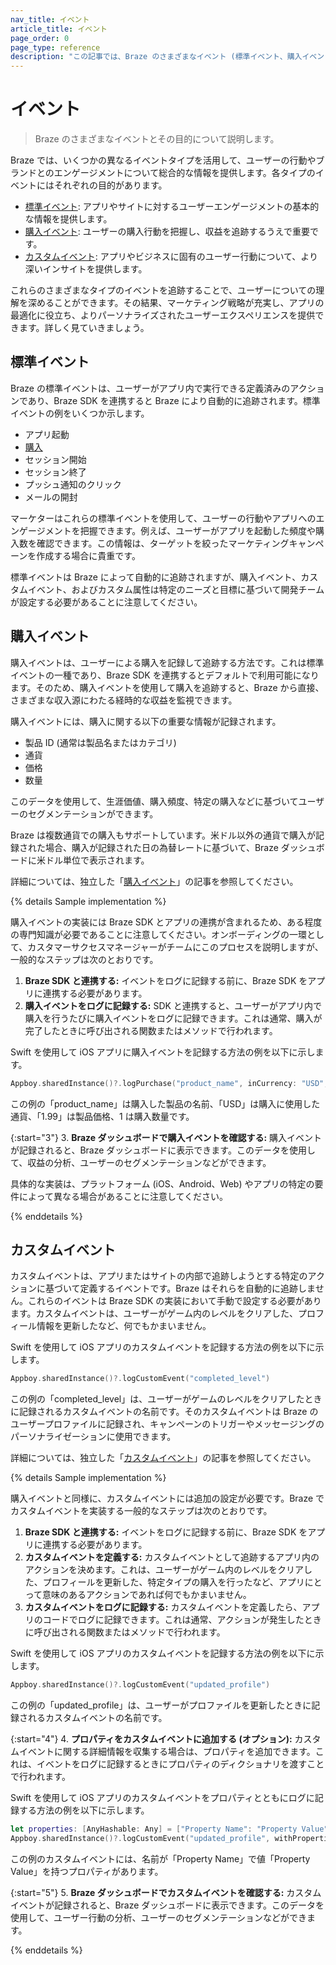 ```yaml
---
nav_title: イベント
article_title: イベント
page_order: 0
page_type: reference
description: "この記事では、Braze のさまざまなイベント (標準イベント、購入イベント、カスタムイベント) とその目的について説明します。"
---
```


# イベント 

> Braze のさまざまなイベントとその目的について説明します。

Braze では、いくつかの異なるイベントタイプを活用して、ユーザーの行動やブランドとのエンゲージメントについて総合的な情報を提供します。各タイプのイベントにはそれぞれの目的があります。

- [標準イベント](#standard-events): アプリやサイトに対するユーザーエンゲージメントの基本的な情報を提供します。
- [購入イベント](#purchase-events): ユーザーの購入行動を把握し、収益を追跡するうえで重要です。 
- [カスタムイベント](#custom-events): アプリやビジネスに固有のユーザー行動について、より深いインサイトを提供します。

これらのさまざまなタイプのイベントを追跡することで、ユーザーについての理解を深めることができます。その結果、マーケティング戦略が充実し、アプリの最適化に役立ち、よりパーソナライズされたユーザーエクスペリエンスを提供できます。詳しく見ていきましょう。

## 標準イベント

Braze の標準イベントは、ユーザーがアプリ内で実行できる定義済みのアクションであり、Braze SDK を連携すると Braze により自動的に追跡されます。標準イベントの例をいくつか示します。

- アプリ起動
- [購入](#purchase-events)
- セッション開始
- セッション終了
- プッシュ通知のクリック
- メールの開封

マーケターはこれらの標準イベントを使用して、ユーザーの行動やアプリへのエンゲージメントを把握できます。例えば、ユーザーがアプリを起動した頻度や購入数を確認できます。この情報は、ターゲットを絞ったマーケティングキャンペーンを作成する場合に貴重です。

標準イベントは Braze によって自動的に追跡されますが、購入イベント、カスタムイベント、およびカスタム属性は特定のニーズと目標に基づいて開発チームが設定する必要があることに注意してください。

## 購入イベント

購入イベントは、ユーザーによる購入を記録して追跡する方法です。これは標準イベントの一種であり、Braze SDK を連携するとデフォルトで利用可能になります。そのため、購入イベントを使用して購入を追跡すると、Braze から直接、さまざまな収入源にわたる経時的な収益を監視できます。

購入イベントには、購入に関する以下の重要な情報が記録されます。

- 製品 ID (通常は製品名またはカテゴリ)
- 通貨
- 価格
- 数量

このデータを使用して、生涯価値、購入頻度、特定の購入などに基づいてユーザーのセグメンテーションができます。

Braze は複数通貨での購入もサポートしています。米ドル以外の通貨で購入が記録された場合、購入が記録された日の為替レートに基づいて、Braze ダッシュボードに米ドル単位で表示されます。

詳細については、独立した「[購入イベント]({{site.baseurl}}/user_guide/data_and_analytics/custom_data/purchase_events/)」の記事を参照してください。

{% details Sample implementation %}

購入イベントの実装には Braze SDK とアプリの連携が含まれるため、ある程度の専門知識が必要であることに注意してください。オンボーディングの一環として、カスタマーサクセスマネージャーがチームにこのプロセスを説明しますが、一般的なステップは次のとおりです。

1. **Braze SDK と連携する:** イベントをログに記録する前に、Braze SDK をアプリに連携する必要があります。
2. **購入イベントをログに記録する:** SDK と連携すると、ユーザーがアプリ内で購入を行うたびに購入イベントをログに記録できます。これは通常、購入が完了したときに呼び出される関数またはメソッドで行われます。

Swift を使用して iOS アプリに購入イベントを記録する方法の例を以下に示します。

```swift
Appboy.sharedInstance()?.logPurchase("product_name", inCurrency: "USD", atPrice: NSDecimalNumber(string: "1.99"), withQuantity: 1)
```

この例の「product\_name」は購入した製品の名前、「USD」は購入に使用した通貨、「1.99」は製品価格、1 は購入数量です。

{:start="3"}
3. **Braze ダッシュボードで購入イベントを確認する:** 購入イベントが記録されると、Braze ダッシュボードに表示できます。このデータを使用して、収益の分析、ユーザーのセグメンテーションなどができます。

具体的な実装は、プラットフォーム (iOS、Android、Web) やアプリの特定の要件によって異なる場合があることに注意してください。 

{% enddetails %}

## カスタムイベント

カスタムイベントは、アプリまたはサイトの内部で追跡しようとする特定のアクションに基づいて定義するイベントです。Braze はそれらを自動的に追跡しません。これらのイベントは Braze SDK の実装において手動で設定する必要があります。カスタムイベントは、ユーザーがゲーム内のレベルをクリアした、プロフィール情報を更新したなど、何でもかまいません。

Swift を使用して iOS アプリのカスタムイベントを記録する方法の例を以下に示します。

```swift
Appboy.sharedInstance()?.logCustomEvent("completed_level")
```

この例の「completed\_level」は、ユーザーがゲームのレベルをクリアしたときに記録されるカスタムイベントの名前です。そのカスタムイベントは Braze のユーザープロファイルに記録され、キャンペーンのトリガーやメッセージングのパーソナライゼーションに使用できます。

詳細については、独立した「[カスタムイベント]({{site.baseurl}}/user_guide/data_and_analytics/custom_data/custom_events/)」の記事を参照してください。

{% details Sample implementation %}

購入イベントと同様に、カスタムイベントには追加の設定が必要です。Braze でカスタムイベントを実装する一般的なステップは次のとおりです。

1. **Braze SDK と連携する:** イベントをログに記録する前に、Braze SDK をアプリに連携する必要があります。
2. **カスタムイベントを定義する:** カスタムイベントとして追跡するアプリ内のアクションを決めます。これは、ユーザーがゲーム内のレベルをクリアした、プロフィールを更新した、特定タイプの購入を行ったなど、アプリにとって意味のあるアクションであれば何でもかまいません。
3. **カスタムイベントをログに記録する:** カスタムイベントを定義したら、アプリのコードでログに記録できます。これは通常、アクションが発生したときに呼び出される関数またはメソッドで行われます。

Swift を使用して iOS アプリのカスタムイベントを記録する方法の例を以下に示します。

```swift
Appboy.sharedInstance()?.logCustomEvent("updated_profile")
```

この例の「updated\_profile」は、ユーザーがプロファイルを更新したときに記録されるカスタムイベントの名前です。

{:start="4"}
4. **プロパティをカスタムイベントに追加する (オプション):** カスタムイベントに関する詳細情報を収集する場合は、プロパティを追加できます。これは、イベントをログに記録するときにプロパティのディクショナリを渡すことで行われます。

Swift を使用して iOS アプリのカスタムイベントをプロパティとともにログに記録する方法の例を以下に示します。

```swift
let properties: [AnyHashable: Any] = ["Property Name": "Property Value"]
Appboy.sharedInstance()?.logCustomEvent("updated_profile", withProperties: properties)
```

この例のカスタムイベントには、名前が「Property Name」で値「Property Value」を持つプロパティがあります。

{:start="5"}
5. **Braze ダッシュボードでカスタムイベントを確認する:** カスタムイベントが記録されると、Braze ダッシュボードに表示できます。このデータを使用して、ユーザー行動の分析、ユーザーのセグメンテーションなどができます。

{% enddetails %}

<!--

### Using custom events instead of purchase events to track purchases

You might prefer to use custom events to track purchases if you need to capture more specific or additional information about the purchase that the standard purchase event doesn't cover. Here's what you can do with custom events that you can't accomplish with purchase events:

- **Custom definitions:** Custom events can be defined based on any significant action within your app. This level of customization is not available with standard purchase events, which are predefined and specifically designed to track purchases.
- **Additional properties:** You can log additional properties to custom events that provide more context about the event. For example, you could log a custom event when a user makes a purchase and include properties such as the product category or the payment method. This is not possible with standard purchase events, which have a fixed schema that only tracks the product name, currency, price, and quantity.
- **Event frequency:** Custom events allow you to track the frequency of specific actions. With purchase events, you can only track the occurrence of purchases, not other types of actions.

#### Example 1

Let's say you have an ecommerce app, and you want to track the purchase itself and the product category. The standard purchase event in Braze does not capture this level of detail, so you could use a custom event instead.

Here's an example of how you might do this in an iOS app using Swift:

```swift
let properties: [AnyHashable: Any] = ["Product Category": "Electronics"]
Appboy.sharedInstance()?.logCustomEvent("Purchase", withProperties: properties)
```

In this example, "Purchase" is the name of the custom event, and the properties dictionary contains additional information about the event. In this case, the product category is "Electronics". Now you can segment your users based on the product categories they purchase from.

#### Example 2

Consider a fitness app where users can purchase personal training sessions or premium workout plans. In this case, you might want to track these purchases as custom events to capture additional details about the purchase.

Here's an example of how you might do this in an iOS app using Swift:

```swift
let properties: [AnyHashable: Any] = ["Workout Plan": "10 Sessions Personal Training"]
Appboy.sharedInstance()?.logCustomEvent("Purchase", withProperties: properties)
```

In this example, "Purchase" is the name of the custom event, and the properties dictionary contains additional information about the event. In this case, the workout plan is "10 Sessions Personal Training". Now you can segment your users based on the types of workout plans they purchase.

-->


[1]: {{site.baseurl}}/user_guide/data_and_analytics/custom_data/custom_events/
